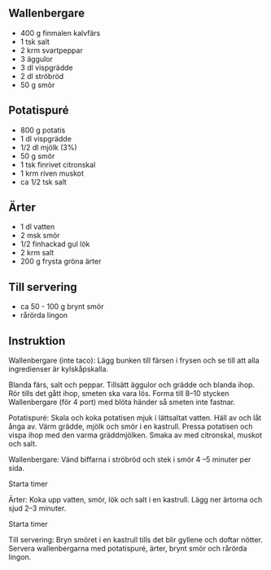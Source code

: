 ## Wallenbergare
- 400 g finmalen kalvfärs
- 1 tsk salt
- 2 krm svartpeppar
- 3 äggulor
- 3 dl vispgrädde
- 2 dl ströbröd
- 50 g smör

## Potatispuré
- 800 g potatis
- 1 dl vispgrädde
- 1/2 dl mjölk (3%)
- 50 g smör
- 1 tsk finrivet citronskal
- 1 krm riven muskot
- ca 1/2 tsk salt

## Ärter
- 1 dl vatten
- 2 msk smör
- 1/2 finhackad gul lök
- 2 krm salt
- 200 g frysta gröna ärter

## Till servering
- ca 50 - 100 g brynt smör
- rårörda lingon

## Instruktion
Wallenbergare (inte taco): Lägg bunken till färsen i frysen och se till att alla ingredienser är kylskåpskalla.

Blanda färs, salt och peppar. Tillsätt äggulor och grädde och blanda ihop. Rör tills det gått ihop, smeten ska vara lös. Forma till 8–10 stycken Wallenbergare (för 4 port) med blöta händer så smeten inte fastnar.

Potatispuré: Skala och koka potatisen mjuk i lättsaltat vatten. Häll av och låt ånga av. Värm grädde, mjölk och smör i en kastrull. Pressa potatisen och vispa ihop med den varma gräddmjölken. Smaka av med citronskal, muskot och salt.

Wallenbergare: Vänd biffarna i ströbröd och stek i smör 4 –5 minuter per sida.

Starta timer

Ärter: Koka upp vatten, smör, lök och salt i en kastrull. Lägg ner ärtorna och sjud 2–3 minuter.

Starta timer

Till servering: Bryn smöret i en kastrull tills det blir gyllene och doftar nötter. Servera wallenbergarna med potatispuré, ärter, brynt smör och rårörda lingon.